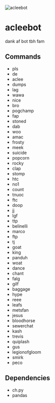 ![acleebot](https://aclee.nyc3.digitaloceanspaces.com/acleebot.jpg)
  
# acleebot

dank af bot tbh fam

## Commands
- pls
- de
- aclee
- dumps
- lag
- wawa
- nice
- bro
- pogchamp
- fap
- stoned
- dab
- woo
- amac
- frosty
- meek
- suicide
- popcorn
- rocky
- clap
- stomp
- htc
- no1
- count
- tnuoc
- ftc
- doop
- jj
- lgf
- ttp
- belinelli
- marco
- ftp
- tj
- goat
- king
- panduh
- woat
- dance
- chant
- falg
- gilf
- baggage
- hype
- reee
- leafs
- metsfan
- jesus
- bloodhorse
- sewerchat
- kash
- trevis
- quiplash
- gus
- legionofgloom
- smirk
- peco

## Dependencies
- ch.py
- pandas
